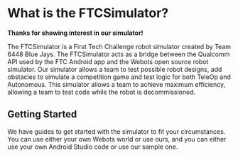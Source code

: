 # What is the FTCSimulator?

**Thanks for showing interest in our simulator!**

The FTCSimulator is a First Tech Challenge robot simulator created by Team 6448 Blue Jays. The FTCSimulator acts as a bridge between the Qualcomm API used by the FTC Android app and the Webots open source robot simulator. Our simulator allows a team to test possible robot designs, add obstacles to simulate a competition game and test logic for both TeleOp and Autonomous. This simulator allows a team to achieve maximum efficiency, allowing a team to test code while the robot is decommissioned.

## Getting Started

We have guides to get started with the simulator to fit your circumstances. You can use either your own Webots world or use ours, and you can either use your own Android Studio code or use our sample one.
